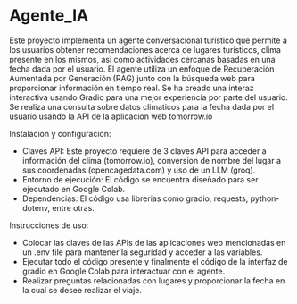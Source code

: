 # Agente_IA
Este proyecto implementa un agente conversacional turístico que permite a los usuarios obtener recomendaciones acerca de lugares turísticos, clima presente en los mismos, asi como actividades cercanas basadas en una fecha dada por el usuario. El agente utiliza un enfoque de Recuperación Aumentada por Generación (RAG) junto con la búsqueda web para proporcionar información en tiempo real.
Se ha creado una interaz interactiva usando Gradio para una mejor experiencia por parte del usuario. Se realiza una consulta sobre datos climaticos para la fecha dada por el usuario usando la API de la aplicacion web tomorrow.io

Instalacion y configuracion:
- Claves API: Este proyecto requiere de 3 claves API para acceder a información del clima (tomorrow.io), conversion de nombre del lugar a sus coordenadas (opencagedata.com) y uso de un LLM (groq).
- Entorno de ejecución: El código se encuentra diseñado para ser ejecutado en Google Colab.
- Dependencias: El código usa librerias como gradio, requests, python-dotenv, entre otras.

Instrucciones de uso:
- Colocar las claves de las APIs de las aplicaciones web mencionadas en un .env file para mantener la seguridad y acceder a las variables.
- Ejecutar todo el código presente y finalmente el código de la interfaz de gradio en Google Colab para interactuar con el agente.
- Realizar preguntas relacionadas con lugares y proporcionar la fecha en la cual se desee realizar el viaje.
